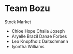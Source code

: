 # Team Bozu 
Stock Market
- Chloe Hope Chaiia Joseph
- Aryelle Brazil Danae Forbes
- Leo Knopfholz Daitschmann
- Iyontha Williams
